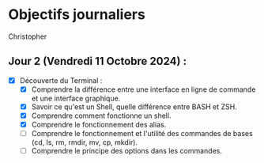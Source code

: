 # Objectifs journaliers

Christopher

## Jour 2 (Vendredi 11 Octobre 2024) :

- [x] Découverte du Terminal :
  - [x] Comprendre la différence entre une interface en ligne de commande et une interface graphique.
  - [x] Savoir ce qu'est un Shell, quelle différence entre BASH et ZSH.
  - [x] Comprendre comment fonctionne un shell.
  - [x] Comprendre le fonctionnement des alias.
  - [ ] Comprendre le fonctionnement et l'utilité des commandes de bases (cd, ls, rm, rmdir, mv, cp, mkdir).
  - [ ] Comprendre le principe des options dans les commandes.

